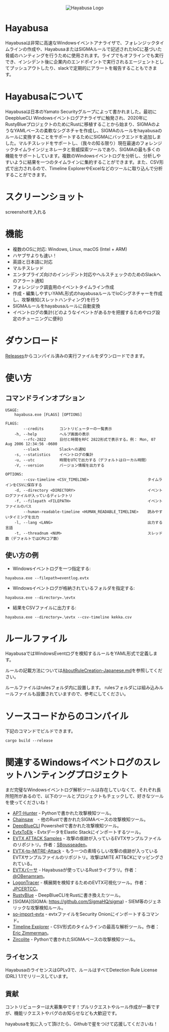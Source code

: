 <div align="center">
 <p>

  ![Hayabusa Logo](hayabusa-logo.png)
 </p>
</div>

# Hayabusa
Hayabusaは非常に高速なWindowsイベントアナライザで、フォレンジックタイムラインの作成や、HayabusaまたはSIGMAルールで記述されたIoCに基づいた脅威のハンティングを行うために使用されます。ライブでもオフラインでも実行でき、インシデント後に企業内のエンドポイントで実行されるエージェントとしてプッシュアウトしたり、slackで定期的にアラートを報告することもできます。

# Hayabusaについて
Hayabusaは日本のYamato Securityグループによって書かれました。最初にDeepblueCLI Windowsイベントログアナライザに触発され、2020年にRustyBlueプロジェクトのためにRustに移植することから始まり、SIGMAのようなYAMLベースの柔軟なシグネチャを作成し、SIGMAのルールをhayabusaのルールに変換することをサポートするためにSIGMAにバックエンドを追加しました。マルチスレッドをサポートし、（我々の知る限り）現在最速のフォレンジックタイムラインジェネレータと脅威探索ツールであり、SIGMAの最も多くの機能をサポートしています。複数のWindowsイベントログを分析し、分析しやすいように結果を一つのタイムラインに集約することができます。また、CSV形式で出力されるので、Timeline ExplorerやExcelなどのツールに取り込んで分析することができます。

# スクリーンショット
screenshotを入れる

# 機能
* 複数のOSに対応: Windows, Linux, macOS (Intel + ARM)
* ハヤブサよりも速い！
* 英語と日本語に対応
* マルチスレッド
* エンタプライズ向けのインシデント対応やヘルスチェックのためのSlackへのアラート通知
* フォレンジック調査用のイベントタイムライン作成
* 作成・編集しやすいYAML形式のhayabusaルールでIoCシグネチャーを作成し、攻撃検知(スレットハンティング)を行う
* SIGMAルールをhayabusaルールに自動変換
* イベントログの集計(どのようなイベントがあるかを把握するためやログ設定のチューニングに便利)

# ダウンロード
[Releases](https://github.com/Yamato-Security/hayabusa/releases)からコンパイル済みの実行ファイルをダウンロードできます。

# 使い方
## コマンドラインオプション
````
USAGE:
    hayabusa.exe [FLAGS] [OPTIONS]

FLAGS:
        --credits       コントリビューターの一覧表示
    -h, --help          ヘルプ画面の表示
        --rfc-2822      日付と時間をRFC 2822形式で表示する。例： Mon, 07 Aug 2006 12:34:56 -0600
        --slack         Slackへの通知
    -s, --statistics    イベントログの集計
    -u, --utc           時間をUTCで出力する（デフォルトはローカル時間）
    -V, --version       バージョン情報を出力する

OPTIONS:
        --csv-timeline <CSV_TIMELINE>                          タイムラインをCSVに保存する
    -d, --directory <DIRECTORY>                                イベントログファイルが入っているディレクトリ
    -f, --filepath <FILEPATH>                                  イベントファイルのパス
        --human-readable-timeline <HUMAN_READABLE_TIMELINE>    読みやすいタイミングを出力
    -l, --lang <LANG>                                          出力する言語
    -t, --threadnum <NUM>                                      スレッド数（デフォルトではCPUコア数）
````

## 使い方の例
* Windowsイベントログを一つ指定する:
````
hayabusa.exe --filepath=eventlog.evtx
````

* Windowsイベントログが格納されているフォルダを指定する:
````
hayabusa.exe --directory=.\evtx
````

* 結果をCSVファイルに出力する:
````
hayabusa.exe --directory=.\evtx --csv-timeline kekka.csv
````

# ルールファイル
HayabusaではWindowsEventログを検知するルールをYAML形式で定義します。

ルールの記載方法については[AboutRuleCreation-Japanese.md](./doc/AboutRuleCreation-Japanese.md)を参照してください。

ルールファイルはrulesフォルダ内に設置します。
rulesフォルダには組み込みルールファイルも設置されていますので、参考にしてください。

# ソースコードからのコンパイル
下記のコマンドでビルドできます。

````
cargo build --release
````

# 関連するWindowsイベントログのスレットハンティングプロジェクト
まだ完璧なWindowsイベントログ解析ツールは存在していなくて、それぞれ長所短所があるので、以下のツールとプロジェクトもチェックして、好きなツールを使ってくださいね！

- [APT-Hunter](https://github.com/ahmedkhlief/APT-Hunter) - Pythonで書かれた攻撃検知ツール。
- [Chainsaw](https://github.com/countercept/chainsaw)　- 他のRustで書かれたSIGMAベースの攻撃検知ツール。
- [DeepBlueCLI](https://github.com/sans-blue-team/DeepBlueCLI) Powershellで書かれた攻撃検知ツール。
- [EvtxToElk](https://www.dragos.com/blog/industry-news/evtxtoelk-a-python-module-to-load-windows-event-logs-into-elasticsearch/) - EvtxデータをElastic Stackにインポートするツール。
- [EVTX ATTACK Samples](https://github.com/sbousseaden/EVTX-ATTACK-SAMPLES) - 攻撃の痕跡が入っているEVTXサンプルファイルのリポジトリ。作者：[SBousseaden](https://twitter.com/SBousseaden)。
- [EVTX-to-MITRE-Attack](https://github.com/mdecrevoisier/EVTX-to-MITRE-Attack) - もう一つの素晴らしい攻撃の痕跡が入っているEVTXサンプルファイルのリポジトリ。攻撃はMITE ATT&CKにマッピングされている。
- [EVTXパーサ](https://github.com/omerbenamram/evtx) - Hayabusaが使っているRustライブラリ。作者：[@OBenamram](https://twitter.com/obenamram)。
- [LogonTracer](https://github.com/JPCERTCC/LogonTracer) - 横展開を検知するためのEVTX可視化ツール。作者：[JPCERTCC](https://twitter.com/jpcert)。
- [RustyBlue](https://github.com/Yamato-Security/RustyBlue) - DeepBlueCLIをRustに書き換えたツール。
- [SIGMA](SIGMA: https://github.com/SigmaHQ/sigma) - SIEM等のジェネリックな攻撃検知ルール。
- [so-import-evtx](https://docs.securityonion.net/en/2.3/so-import-evtx.html) - evtxファイルをSecurity Onionにインポートするコマンド。
- [Timeline Explorer](https://ericzimmerman.github.io/#!index.md) - CSV形式のタイムラインの最高な解析ツール。作者：[Eric Zimmerman](https://twitter.com/ericrzimmerman)。
- [Zircolite](https://github.com/wagga40/Zircolite) - Pythonで書かれたSIGMAベースの攻撃検知ツール。

## ライセンス

HayabusaのライセンスはGPLv3で、ルールはすべてDetection Rule License (DRL) 1.1でリリースしています。

## 貢献

コントリビューターは大募集中です！プルリクエストやルール作成が一番ですが、機能リクエストやバグのお知らせなども大歓迎です。

hayabusaを気に入って頂けたら、Githubで星をつけて応援してくださいね！